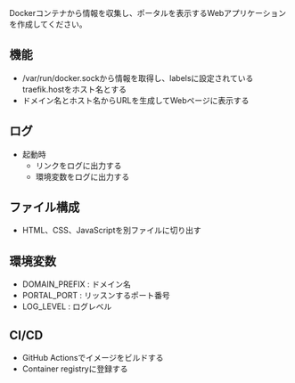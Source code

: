 Dockerコンテナから情報を収集し、ポータルを表示するWebアプリケーションを作成してください。

## 機能

* /var/run/docker.sockから情報を取得し、labelsに設定されているtraefik.hostをホスト名とする
* ドメイン名とホスト名からURLを生成してWebページに表示する

## ログ

* 起動時
    * リンクをログに出力する
    * 環境変数をログに出力する

## ファイル構成

* HTML、CSS、JavaScriptを別ファイルに切り出す

## 環境変数

* DOMAIN_PREFIX : ドメイン名
* PORTAL_PORT : リッスンするポート番号
* LOG_LEVEL : ログレベル

## CI/CD

* GitHub Actionsでイメージをビルドする
* Container registryに登録する